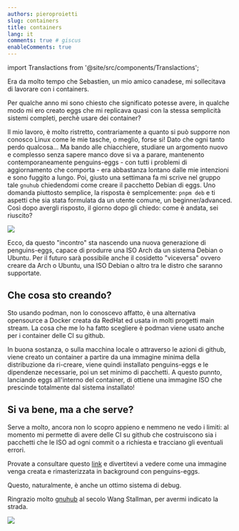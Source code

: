 ```yaml
---
authors: pieroproietti
slug: containers
title: containers
lang: it
comments: true # giscus
enableComments: true
---
```

import Translactions from '@site/src/components/Translactions';

<Translactions />

Era da molto tempo che Sebastien, un mio amico canadese, mi sollecitava di lavorare con i containers. 

Per qualche anno mi sono chiesto che significato potesse avere, in qualche modo mi ero creato eggs che mi replicava quasi con la stessa semplicità sistemi completi, perchè usare dei container?

Il mio lavoro, è molto ristretto, contrariamente a quanto si può supporre non conosco Linux come le mie tasche, o meglio, forse si! Dato che ogni tanto perdo qualcosa... Ma bando alle chiacchiere, studiare un argomento nuovo e complesso senza sapere manco dove si va a parare, mantenento contemporaneamente penguins-eggs - con tutti i problemi di aggiornamento che  comporta - era abbastanza lontano dalle mie intenzioni e sono fuggito a lungo. 
Poi, giusto una settimana fa mi scrive nel gruppo tale `gnuhub` chiedendomi come creare il pacchetto Debian di eggs. Uno domanda piuttosto semplice, la risposta è semplcemente: `pnpm deb` e ti aspetti che sia stata formulata da un utente comune, un beginner/advanced. Così dopo avergli risposto, il giorno dopo gli chiedo: come è andata, sei riuscito?

![](/images/gnuhub.png)

Ecco, da questo "incontro" sta nascendo una nuova generazione di penguins-eggs, capace di produrre una ISO Arch da un sistema Debian o Ubuntu. Per il futuro sarà possibile anche il cosidetto "viceversa" ovvero creare da  Arch o Ubuntu, una ISO Debian o altro tra le distro che saranno supportate.

## Che cosa sto creando?

Sto usando podman, non lo conoscevo affatto, è una alternativa opensource a Docker creata da RedHat ed usata in molti progetti main stream. La cosa che me lo ha fatto scegliere è podman viene usato anche per i container delle CI su github.

In buona sostanza, o sulla macchina locale o attraverso le azioni di github, viene creato un container a partire da una immagine minima della distribuzione da ri-creare, viene quindi installato penguins-eggs e le dipendenze necessarie, poi un set minimo di pacchetti. A questo punnto, lanciando eggs all'interno del container, di ottiene una immagine ISO che prescinde totalmente dal sistema installato!

## Si va bene, ma a che serve?

Serve a molto, ancora non lo scopro appieno e nemmeno ne vedo i limiti: al momento mi permette di avere delle CI su github che costruiscono sia i pacchetti che le ISO ad ogni commit o a richiesta e tracciano gli eventuali errori.

Provate a consultare questo [link](https://github.com/pieroproietti/penguins-eggs/actions) e divertitevi a vedere come una immagine venga creata e rimasterizzata in background con penguins-eggs.

Questo, naturalmente, è anche un ottimo sistema di debug.

Ringrazio molto [gnuhub](https://github.com/gnuhub) al secolo Wang Stallman, per avermi indicato la strada. 

![](/images/github-ci.png)